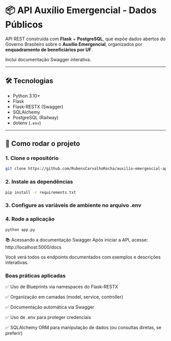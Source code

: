 # 📦 API Auxílio Emergencial - Dados Públicos

API REST construída com **Flask** + **PostgreSQL**, que expõe dados abertos do Governo Brasileiro sobre o **Auxílio Emergencial**, organizados por **enquadramento de beneficiários por UF**.

Inclui documentação Swagger interativa.

---

## 🛠️ Tecnologias

- Python 3.10+
- Flask
- Flask-RESTX (Swagger)
- SQLAlchemy
- PostgreSQL (Railway)
- dotenv (`.env`)

---

## 🚀 Como rodar o projeto

### 1. Clone o repositório

```bash
git clone https://github.com/RubensCarvalhoRocha/auxilio-emergencial-api.git
```
### 2. Instale as dependências
```bash
pip install -r requirements.txt
```
### 3. Configure as variáveis de ambiente no arquivo .env

### 4. Rode a aplicação
```bash
python app.py
```
📚 Acessando a documentação Swagger
Após iniciar a API, acesse: http://localhost:5000/docs

Você verá todos os endpoints documentados com exemplos e descrições interativas.

### Boas práticas aplicadas
✅ Uso de Blueprints via namespaces do Flask-RESTX

✅ Organização em camadas (model, service, controller)

✅ Documentação automática via Swagger

✅ Uso de .env para proteger credenciais

✅ SQLAlchemy ORM para manipulação de dados (ou consultas diretas, se preferir)
